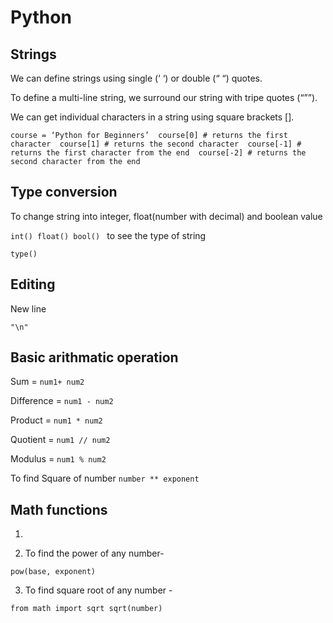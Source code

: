 # Python

## Strings 

We can define strings using 
single (‘ ‘) or double (“ “) quotes. 

To define a multi-line string, we surround our string with tripe quotes (“””).

We can get individual characters in a string using square brackets []. 

`course = ‘Python for Beginners’ 
course[0] # returns the first character 
course[1] # returns the second character 
course[-1] # returns the first character from the end 
course[-2] # returns the second character from the end
`

## Type conversion

To change string into integer, float(number with decimal) and boolean value

`int()
 float()
 bool()
`
to see the type of string 

`type()`


## Editing

New line

`"\n"`

## Basic arithmatic operation

Sum = `num1+ num2`

Difference = `num1 - num2`

Product = `num1 * num2`

Quotient = `num1 // num2`

Modulus = `num1 % num2`

To find Square of number 
`number ** exponent`




## Math functions

1. 

2. To find the power of any number- 

`pow(base, exponent)`

3. To find square root of any number - 

`from math import sqrt
 sqrt(number)`
